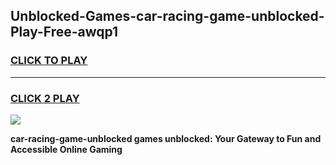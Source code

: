 
## Unblocked-Games-car-racing-game-unblocked-Play-Free-awqp1
<h3>
<a href="https://premium76.site?title=car-racing-game-unblocked&ref=19M">CLICK TO PLAY</a></h3>
<hr>

<h3>
<a href="https://premium76.site?title=car-racing-game-unblocked&ref=19M">CLICK 2 PLAY</a>
  
</h3>

<a href="https://premium76.site?title=car-racing-game-unblocked&ref=19M"><img src="https://clearcache.store/games.png"></a>


**car-racing-game-unblocked games unblocked: Your Gateway to Fun and Accessible Online Gaming**
